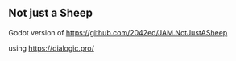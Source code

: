 ## Not just a Sheep

Godot version of https://github.com/2042ed/JAM.NotJustASheep

using https://dialogic.pro/
